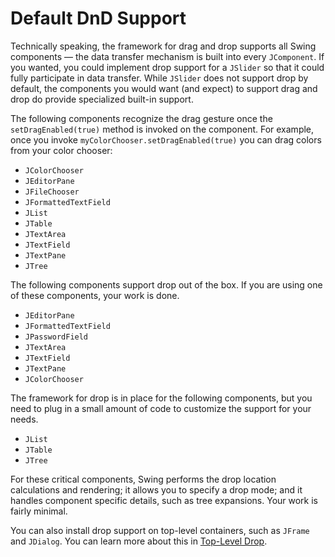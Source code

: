 
# Default DnD Support

Technically speaking, the framework for drag and drop supports all Swing components &#8212; the data transfer mechanism is built into every `JComponent`. If you wanted, you could implement drop support for a `JSlider` so that it could fully participate in data transfer. While `JSlider` does not support drop by default, the components you would want (and expect) to support drag and drop do provide specialized built-in support.

The following components recognize the drag gesture once the `setDragEnabled(true)` method is invoked on the component. For example, once you invoke `myColorChooser.setDragEnabled(true)` you can drag colors from your color chooser:

- `JColorChooser`
- `JEditorPane`
- `JFileChooser`
- `JFormattedTextField`
- `JList`
- `JTable`
- `JTextArea`
- `JTextField`
- `JTextPane`
- `JTree`

The following components support drop out of the box. If you are using one of these components, your work is done.

- `JEditorPane`
- `JFormattedTextField`
- `JPasswordField`
- `JTextArea`
- `JTextField`
- `JTextPane`
- `JColorChooser`

The framework for drop is in place for the following components, but you need to plug in a small amount of code to customize the support for your needs.

- `JList`
- `JTable`
- `JTree`

For these critical components, Swing performs the drop location calculations and rendering; it allows you to specify a drop mode; and it handles component specific details, such as tree expansions. Your work is fairly minimal.

You can also install drop support on top-level containers, such as `JFrame` and `JDialog`. You can learn more about this in 
[Top-Level Drop](toplevel.html).
